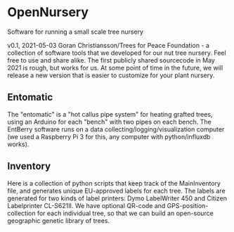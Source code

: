 # OpenNursery
Software for running a small scale tree nursery

v0.1, 2021-05-03 Goran Christiansson/Trees for Peace Foundation - a collection of software tools that we developed for our nut tree nursery.
Feel free to use and share alike. The first publicly shared sourcecode in May 2021 is rough, but works for us. At some point of time in the future, we will release a new version that is easier to customize for your plant nursery.


## Entomatic
The "entomatic" is a "hot callus pipe system" for heating grafted trees, using an Arduino for each "bench" with two pipes on each bench. The EntBerry software runs on a data collecting/logging/visualization computer (we used a Raspberry Pi 3 for this, any computer with python/influxdb works). 


## Inventory
Here is a collection of python scripts that keep track of the MainInventory file, and generates unique EU-approved labels for each tree. 
The labels are generated for two kinds of label printers: Dymo LabelWriter 450 and Citizen Labelprinter CL-S621II.
We have optional QR-code and GPS-position-collection for each individual tree, so that we can build an open-source geographic genetic library of trees.


